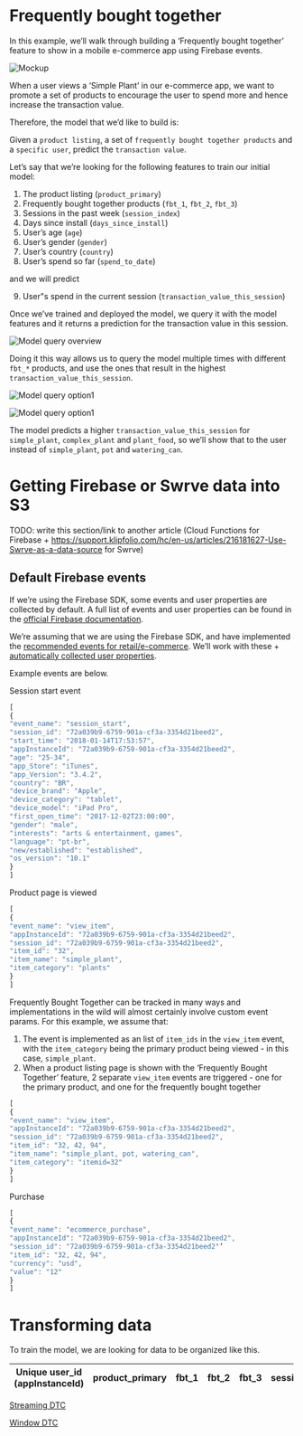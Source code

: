 # Frequently bought together

In this example, we’ll walk through building a ‘Frequently bought together’ feature to show in a mobile e-commerce app using Firebase events.

![Mockup](images/fbt_mockup.PNG)

When a user views a ‘Simple Plant’ in our e-commerce app, we want to promote a set of products to encourage the user to spend more and hence increase the transaction value.

Therefore, the model that we’d like to build is:

Given a `product listing`, a set of `frequently bought together products` and a `specific user`, predict the `transaction value`.

Let’s say that we’re looking for the following features to train our initial model:

1. The product listing (`product_primary`)
2. Frequently bought together products (`fbt_1`, `fbt_2`, `fbt_3`)
3. Sessions in the past week (`session_index`)
4. Days since install (`days_since_install`)
5. User’s age (`age`)
6. User’s gender (`gender`)
7. User’s country (`country`)
8. User’s spend so far (`spend_to_date`)

and we will predict

9. User"s spend in the current session (`transaction_value_this_session`)

Once we’ve trained and deployed the model, we query it with the model features and it returns a prediction for the transaction value in this session.

![Model query overview](images/query_overview.png)

Doing it this way allows us to query the model multiple times with different `fbt_*` products, and use the ones that result in the highest `transaction_value_this_session`.  

![Model query option1](images/query_1.png)

![Model query option1](images/query_2.png)

The model predicts a higher `transaction_value_this_session` for `simple_plant`, `complex_plant` and `plant_food`, so we’ll show that to the user instead of `simple_plant`, `pot` and `watering_can`.

# Getting Firebase or Swrve data into S3

TODO: write this section/link to another article
(Cloud Functions for Firebase + https://support.klipfolio.com/hc/en-us/articles/216181627-Use-Swrve-as-a-data-source for Swrve)


## Default Firebase events

If we’re using the Firebase SDK, some events and user properties are collected by default. A full list of events and user properties can be found in the [official Firebase documentation](https://support.google.com/firebase/answer/6317485?hl=en&ref_topic=6317484).

We’re assuming that we are using the Firebase SDK, and have implemented the [recommended events for retail/e-commerce](https://support.google.com/firebase/answer/6317499?hl=en&ref_topic=6317484). We’ll work with these + [automatically collected user properties](https://support.google.com/firebase/answer/6317486?hl=en&ref_topic=6317484).

Example events are below.

Session start event

```javascript
[
{
"event_name": "session_start",
"session_id": "72a039b9-6759-901a-cf3a-3354d21beed2",
"start_time": "2018-01-14T17:53:57",
"appInstanceId": "72a039b9-6759-901a-cf3a-3354d21beed2",
"age": "25-34",
"app_Store": "iTunes",
"app_Version": "3.4.2",
"country": "BR",
"device_brand": "Apple",
"device_category": "tablet",
"device_model": "iPad Pro",
"first_open_time": "2017-12-02T23:00:00",
"gender": "male",
"interests": "arts & entertainment, games",
"language": "pt-br",
"new/established": "established",
"os_version": "10.1"
}
]
```

Product page is viewed

```javascript
[
{
"event_name": "view_item",
"appInstanceId": "72a039b9-6759-901a-cf3a-3354d21beed2",
"session_id": "72a039b9-6759-901a-cf3a-3354d21beed2",
"item_id": "32",
"item_name": "simple_plant",
"item_category": "plants"
}
]
```

Frequently Bought Together can be tracked in many ways and implementations in the wild will almost certainly involve custom event params. For this example, we assume that:

1. The event is implemented as an list of `item_ids` in the `view_item` event, with the `item_category` being the primary product being viewed - in this case, `simple_plant`.
2. When a product listing page is shown with the ‘Frequently Bought Together’ feature, 2 separate `view_item` events are triggered - one for the primary product, and one for the frequently bought together

```javascript
[
{
"event_name": "view_item",
"appInstanceId": "72a039b9-6759-901a-cf3a-3354d21beed2",
"session_id": "72a039b9-6759-901a-cf3a-3354d21beed2",
"item_id": "32, 42, 94",
"item_name": "simple_plant, pot, watering_can",
"item_category": "itemid=32"
}
]
```

Purchase

```javascript
[
{
"event_name": "ecommerce_purchase",
"appInstanceId": "72a039b9-6759-901a-cf3a-3354d21beed2",
"session_id": "72a039b9-6759-901a-cf3a-3354d21beed2"’
"item_id": "32, 42, 94",
"currency": "usd",
"value": "12"
}
]
```

# Transforming data

To train the model, we are looking for data to be organized like this.

Unique user_id (appInstanceId) | product_primary | fbt_1 | fbt_2 | fbt_3 | session_index | days_since_install | age | gender | country | spend_to_date | transaction_value_this_session
------- | ------- | ------------------ | ------------------------- | ------------------------- | ---------------------- | ----- | ----- | ----- | ----- | ----- | -------

[Streaming DTC](fbt-streaming-dtc.yml)

[Window DTC](fbt-window-dtc.yml)
